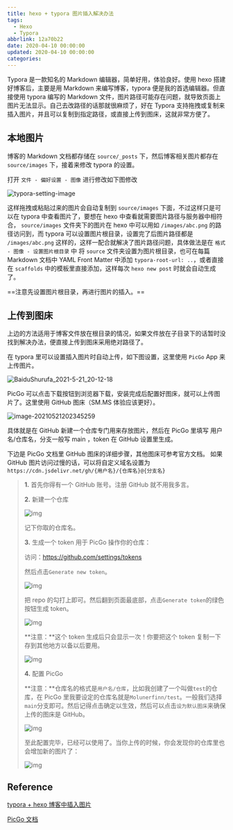 ```yaml
---
title: hexo + typora 图片插入解决办法
tags:
  - Hexo
  - Typora
abbrlink: 12a70b22
date: 2020-04-10 00:00:00
updated: 2020-04-10 00:00:00
categories:
---
```


Typora 是一款知名的 Markdown 编辑器，简单好用，体验良好。使用 hexo 搭建好博客后，主要是用 Markdown 来编写博客，typora 便是我的首选编辑器。但直接使用 typora 编写的 Markdown 文件，图片路径可能存在问题，就导致页面上图片无法显示。自己去改路径的话那就很麻烦了，好在  Typora 支持拖拽或复制来插入图片，并且可以复制到指定路径，或直接上传到图床，这就非常方便了。

<!-- more -->

## 本地图片

博客的 Markdown 文档都存储在 `source/_posts` 下，然后博客相关图片都存在 `source/images` 下，接着来修改 typora 的设置。

打开 `文件 - 偏好设置 - 图像` 进行修改如下图修改

![typora-setting-image](https://upload-bbs.mihoyo.com/upload/2022/04/05/260511332/b3c14f030f1b7bed65563ad2e3d75e6e_8404618712675426050.png)

这样拖拽或粘贴过来的图片会自动复制到 `source/images` 下面，不过这样只是可以在 typora 中查看图片了，要想在 hexo 中查看就需要图片路径与服务器中相符合， `source/images` 文件夹下的图片在 hexo 中可以用如 `/images/abc.png` 的路径访问到，而 typora 可以设置图片根目录，设置完了后图片路径都是 `/images/abc.png` 这样的，这样一配合就解决了图片路径问题，具体做法是在 `格式 - 图像 - 设置图片根目录` 中 将 `source` 文件夹设置为图片根目录，也可在每篇 Markdown 文档中 YAML Front Matter 中添加 `typora-root-url: ..`，或者直接在 `scaffolds` 中的模板里直接添加，这样每次 `hexo new post` 时就会自动生成了。

==注意先设置图片根目录，再进行图片的插入。==

## 上传到图床

上边的方法适用于博客文件放在根目录的情况，如果文件放在子目录下的话暂时没找到解决办法，便直接上传到图床采用绝对路径了。

在 typora 里可以设置插入图片时自动上传，如下图设置，这里使用 `PicGo` App 来上传图片。

![BaiduShurufa_2021-5-21_20-12-18](https://upload-bbs.mihoyo.com/upload/2022/04/05/260511332/674295d13cd41f130573cfa5fb8d09e5_1232174737957433436.png)

PicGo 可以点击下载按钮到浏览器下载，安装完成后配置好图床，就可以上传图片了。这里使用 GitHub 图床（SM.MS 体验应该更好）。

![image-20210521202345259](https://upload-bbs.mihoyo.com/upload/2022/04/05/260511332/2e9e821e12eddbadeac9dde9a53dbbf9_2453065688534570503.png)

具体就是在 GitHub 新建一个仓库专门用来存放图片，然后在 PicGo 里填写 用户名/仓库名，分支一般写 main ，token 在 GitHub 设置里生成。

下边是 PicGo 文档里 GitHub 图床的详细步骤，其他图床可参考官方文档。
如果 GitHub 图片访问过慢的话，可以将自定义域名设置为 `https://cdn.jsdelivr.net/gh/{用户名}/{仓库名}@{分支名}`

> **1.** 首先你得有一个 GitHub 账号。注册 GitHub 就不用我多言。
>
> **2.** 新建一个仓库
>
> ![img](https://pic.rmb.bdstatic.com/bjh/events/ab89561593817c156265527cf8b8dc53.png)
>
> 记下你取的仓库名。
>
> **3.** 生成一个 token 用于 PicGo 操作你的仓库：
>
> 访问：https://github.com/settings/tokens
>
> 然后点击`Generate new token`。
>
> ![img](https://pic.rmb.bdstatic.com/bjh/events/8e70f6462768dbab79f7510bcf128e2e.png)
>
> 把 repo 的勾打上即可。然后翻到页面最底部，点击`Generate token`的绿色按钮生成 token。
>
> ![img](https://pic.rmb.bdstatic.com/bjh/events/3bde3bb9b7f2d7716404c9eed1f21d53.png)
>
> **注意：**这个 token 生成后只会显示一次！你要把这个 token 复制一下存到其他地方以备以后要用。
>
> ![img](https://pic.rmb.bdstatic.com/bjh/events/39f88acf6f5890b5eed5ae6caaa0c341.png)
>
> **4.** 配置 PicGo
>
> **注意：**仓库名的格式是`用户名/仓库`，比如我创建了一个叫做`test`的仓库，在 PicGo 里我要设定的仓库名就是`Molunerfinn/test`。一般我们选择`main`分支即可。然后记得点击确定以生效，然后可以点击`设为默认图床`来确保上传的图床是 GitHub。
>
> ![img](https://pic.rmb.bdstatic.com/bjh/events/c39ff4607de74eb6f9093539fa1304b8.png)
>
> 至此配置完毕，已经可以使用了。当你上传的时候，你会发现你的仓库里也会增加新的图片了：
>
> ![img](https://pic.rmb.bdstatic.com/bjh/events/f88f55737ac44d0cd193fbd103ca09d1.png)

## Reference

[typora + hexo 博客中插入图片](https://blog.csdn.net/qq_32623363/article/details/100524856)

[PicGo 文档](https://picgo.github.io/PicGo-Doc/zh/guide/config.html)
